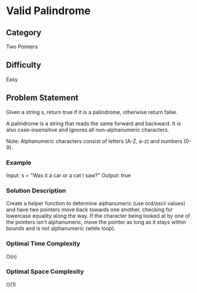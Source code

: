 # Valid Palindrome

## Category

Two Pointers

## Difficulty

Easy

## Problem Statement

Given a string s, return true if it is a palindrome, otherwise return false.

A palindrome is a string that reads the same forward and backward. It is also case-insensitive and ignores all non-alphanumeric characters.

Note: Alphanumeric characters consist of letters (A-Z, a-z) and numbers (0-9).

### Example

Input: s = "Was it a car or a cat I saw?"
Output: true

### Solution Description

Create a helper function to determine alphanumeric (use ord/ascii values) and have two pointers move back towards one another, checking for lowercase equality along the way. If the 
character being looked at by one of the pointers isn't alphanumeric, move the pointer as long as it stays within bounds and is not alphanumeric (while loop).

### Optimal Time Complexity

O(n)

### Optimal Space Complexity

O(1)
